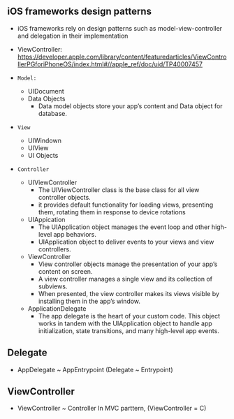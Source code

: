 
## iOS frameworks design patterns

  - iOS frameworks rely on design patterns such as model-view-controller and delegation in their implementation
  - ViewController: https://developer.apple.com/library/content/featuredarticles/ViewControllerPGforiPhoneOS/index.html#//apple_ref/doc/uid/TP40007457
  
  - `Model:`
      - UIDocument
      - Data Objects
          - Data model objects store your app’s content and Data object for database.
  - `View`
      - UIWindown
      - UIView
      - UI Objects
  - `Controller`
      - UIViewController
          - The UIViewController class is the base class for all view controller objects.
          - it provides default functionality for loading views, presenting them, rotating them in response to device rotations
      - UIAppication
          - The UIApplication object manages the event loop and other high-level app behaviors.
          - UIApplication object to deliver events to your views and view controllers.
      - ViewController
          - View controller objects manage the presentation of your app’s content on screen.
          -  A view controller manages a single view and its collection of subviews.
          -  When presented, the view controller makes its views visible by installing them in the app’s window.
      - ApplicationDelegate 
          - The app delegate is the heart of your custom code. This object works in tandem with the UIApplication object to handle app initialization, state transitions, and many high-level app events.
  

## Delegate 

  - AppDelegate ~ AppEntrypoint (Delegate ~ Entrypoint)
  
## ViewController
  - ViewController ~ Controller In MVC parttern, (ViewController = C)
